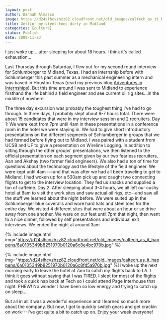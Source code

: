 ```yaml
---
layout: post
author: Dannah Almasco
image: https://d24slhcvzhzz82.cloudfront.net/old_images/caltech_as_it_happens/6a0105349b8251970b0120a6c8d41a970b.jpg
title: Gettin' my steel-toes dirty in Midland
categories: [culture]
status: Publish
date: 2009-11-23
---
```


I just woke up....after sleeping for about 18 hours. I think it's called exhaustion...

Last Thursday through Saturday, I flew out for my second round interview for Schlumberger to Midland, Texas. I had an internship before with Schlumberger this past summer as a mechanical engineering intern and was based in Houston Texas (read my previous blog <a href="https://caltech.typepad.com/caltech_as_it_happens/adventures-in-internships/">Adventures in Internships</a>). But this time around I was sent to Midland to experience firsthand the life behind a field engineer and see current oil rig sites...in the middle of nowhere.

The three day excursion was probably the toughest thing I've had to go through. In three days, I probably slept about 6-7 hours total. There were about 15 candidates that were in my interview session and 2 recruiters. 
Day 1: We were kept from 7pm until 4am in these presentations in a conference room in the hotel we were staying in. We had to give short introductory presentations on the different segments of Schlumberger in groups that we had formed before flying out to Midland. I was paired with a student from UCSB and UF to give a presentation on Wireline Logging. In addition to sitting through the other groups' presentations, we then listened to the official presentation on each segment given by our two fearless recruiters, Aan and Akshay (two former field engineers). We also had a ton of time for questions about the technology and the lifestyle of the field engineer. We were kept until 4am ---and that was after we had all been traveling to get to Midland. I had woken up for a 530am pick up and caught two connecting flights to get to the interview location. They fed us snacks and supplied a ton of caffeine. 
Day 2: After sleeping about 3-4 hours, we all left our cushy hotel at 8am to visit the work sites and saw actual oil rigs, etc--and saw all the stuff we learned about the night before. We were suited up in the Schlumberger blue coveralls and wore hard hats and steel toes for the entire day. We visited 4 different sites that were about an hour or so drive away from one another. We were on our feet until 7pm that night, then went to a nice dinner, followed by self presentations and individual exit interviews. We ended the night at around 3am. 

{% include image.html img="https://d24slhcvzhzz82.cloudfront.net/old_images/caltech_as_it_happens/6a0105349b8251970b0120a6c8e4bc970b.jpg" %}

{% include image.html img="https://d24slhcvzhzz82.cloudfront.net/old_images/caltech_as_it_happens/6a0105349b8251970b0120a6c8fd5a970b.jpg" %}I woke up the next morning early to leave the hotel at 7am to catch my
flights back to LA. I think it goes without saying that I was TIRED. I
slept for most of the flights and took a quick nap back at Tech so I
could attend Page Interhouse that night. PHEW! No wonder I have been so
low energy and trying to catch up on sleep....

But all in all it was a wonderful experience and I learned so much more about the company. But now, I got to quickly switch gears and get crackin on work---I've got quite a bit to catch up on. Enjoy your week everyone!
